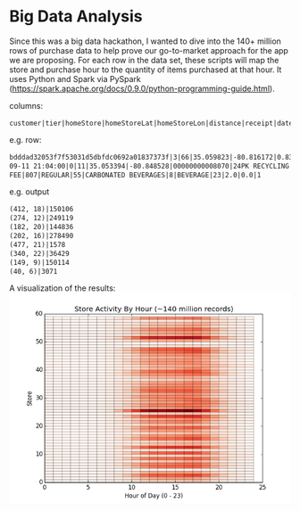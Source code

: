# Big Data Analysis

Since this was a big data hackathon, I wanted to dive into the 140+ million rows of purchase data to help prove our go-to-market approach for the app we are proposing. For each row in the data set, these scripts will map the store and purchase hour to the quantity of items purchased at that hour. It uses Python and Spark via PySpark (https://spark.apache.org/docs/0.9.0/python-programming-guide.html).

columns:
```
customer|tier|homeStore|homeStoreLat|homeStoreLon|distance|receipt|datetime|onlineFlag|store|storeLat|storeLon|upc|desc|mupc|subcat|subcat_num|cat|cat_num|dept|dept_num|sales|discount|quantity
```

e.g. row:
```
bdddad32053f7f53031d5dbfdc0692a01837373f|3|66|35.059823|-80.816172|0.8398516561798964|dd4b97177ebb1ea7b6732cc585ac8d0992ae1f87|2014-09-11 21:04:00|0|11|35.053394|-80.848528|00000000008070|24PK RECYCLING FEE|807|REGULAR|55|CARBONATED BEVERAGES|8|BEVERAGE|23|2.0|0.0|1

```

e.g. output
```
(412, 18)|150106
(274, 12)|249119
(182, 20)|144836
(202, 16)|278490
(477, 21)|1578
(340, 22)|36429
(149, 9)|150114
(40, 6)|3071
```

A visualization of the results:
![Alt text](https://raw.githubusercontent.com/praeducer/htcodelivery/master/spark/heatmap_store_hour_quantity_full.png "Visualization of the full data set")
